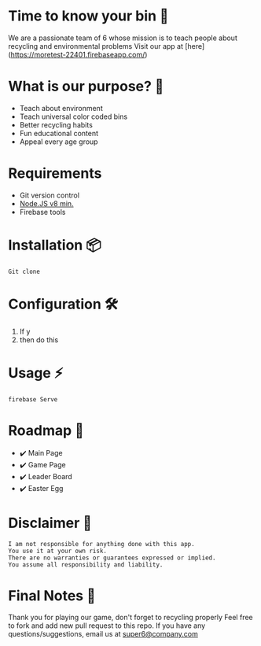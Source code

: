 # Time to know your bin 🤔

We are a passionate team of 6 whose mission is to teach people about recycling and environmental problems
Visit our app at [here] (https://moretest-22401.firebaseapp.com/)


# What is our purpose? 📡

* Teach about environment
* Teach universal color coded bins
* Better recycling habits
* Fun educational content
* Appeal every age group

# Requirements

* Git version control
* [Node.JS v8 min.](http://nodejs.org)
* Firebase tools

# Installation 📦

```
Git clone
```

# Configuration 🛠️

1. If y
2. then do this

# Usage ⚡️

```
firebase Serve
```


# Roadmap 🚧

* ✔️  Main Page
* ✔️  Game Page
* ✔️  Leader Board
* ✔️  Easter Egg 


# Disclaimer 📖

```
I am not responsible for anything done with this app.
You use it at your own risk.
There are no warranties or guarantees expressed or implied.
You assume all responsibility and liability.
```

# Final Notes 🙏
Thank you for playing our game, don't forget to recycling properly
Feel free to fork and add new pull request to this repo.
If you have any questions/suggestions, email us at super6@company.com
